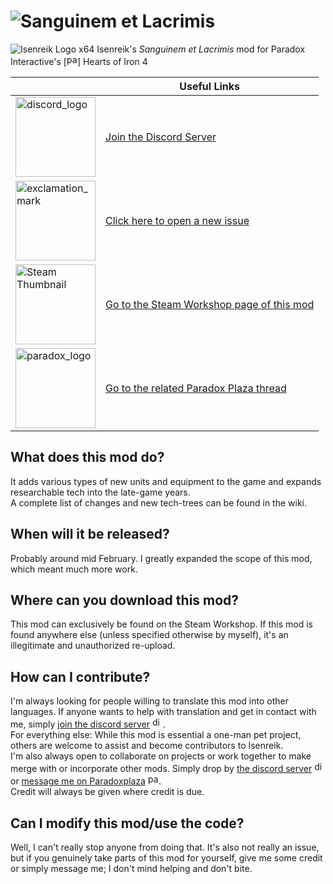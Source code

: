 # ![Sanguinem et Lacrimis](https://raw.githubusercontent.com/Araxiel/HoI4-IR-Sanguinem-et-Lacrimis/master/readme-files/sanguinem_title_text.png)

![Isenreik Logo x64](https://raw.githubusercontent.com/Araxiel/HoI4-IR-Sanguinem-et-Lacrimis/master/readme-files/Isenreik_logo_x64.png) Isenreik's *Sanguinem et Lacrimis* mod for Paradox Interactive's [<img src="https://forumcontent.paradoxplaza.com/public/paradox/banners/pdxlogo.png" alt="paradox_logo" width="17" />] Hearts of Iron 4

&ensp; | Useful Links
------------ | -------------
[<img src="https://www.shareicon.net/data/128x128/2016/10/18/844052_media_512x512.png" alt="discord_logo" width="128"/>][1] | [Join the Discord Server][1]
[<img src="https://www.shareicon.net/data/128x128/2015/09/02/94510_opened_448x512.png" alt="exclamation_mark" width="128"/>][2] | [Click here to open a new issue][2]
[<img src="https://raw.githubusercontent.com/Araxiel/HoI4-IR-Sanguinem-et-Lacrimis/master/readme-files/thumbnail-coming-soon.gif" alt="Steam Thumbnail" width="128"/>][3] | [Go to the Steam Workshop page of this mod][3]
[<img src="https://forumcontent.paradoxplaza.com/public/paradox/banners/pdxlogo.png" alt="paradox_logo" width="128"/>][4] | [Go to the related Paradox Plaza thread][4]

## What does this mod do?
It adds various types of new units and equipment to the game and expands researchable tech into the late-game years.  
A complete list of changes and new tech-trees can be found in the wiki.

## When will it be released?
Probably around mid February. I greatly expanded the scope of this mod, which meant much more work.

## Where can you download this mod?
This mod can exclusively be found on the Steam Workshop. If this mod is found anywhere else (unless specified otherwise by myself), it's an illegitimate and unauthorized re-upload.

## How can I contribute?
I'm always looking for people willing to translate this mod into other languages. If anyone wants to help with translation and get in contact with me, simply [join the discord server][1] [<img src="https://www.shareicon.net/data/128x128/2016/10/18/844052_media_512x512.png" alt="discord_logo"  width="17" />][1].  
For everything else: While this mod is essential a one-man pet project, others are welcome to assist and become contributors to Isenreik.     
I'm also always open to collaborate on projects or work together to make merge with or incorporate other mods.  Simply drop by [the discord server][1] [<img src="https://www.shareicon.net/data/128x128/2016/10/18/844052_media_512x512.png" alt="discord_logo"  width="17" />][1] or [message me on Paradoxplaza][5] [<img src="https://forumcontent.paradoxplaza.com/public/paradox/banners/pdxlogo.png" alt="paradox_logo"  width="17" />][5].  
Credit will always be given where credit is due.

## Can I modify this mod/use the code?
Well, I can't really stop anyone from doing that. It's also not really an issue, but if you genuinely take parts of this mod for yourself, give me some credit or simply message me; I don't mind helping and don't bite.

[1]:https://discord.gg/7KQwR2x
[2]:https://github.com/Araxiel/HoI4-Ara-SpecTroops/issues/new
[3]:https://raw.githubusercontent.com/Araxiel/HoI4-IR-Sanguinem-et-Lacrimis/master/readme-files/thumbnail-coming-soon.gif
[4]:https://forum.paradoxplaza.com/forum/index.php
[5]:https://forum.paradoxplaza.com/forum/index.php?members/araxiel.1078983/
